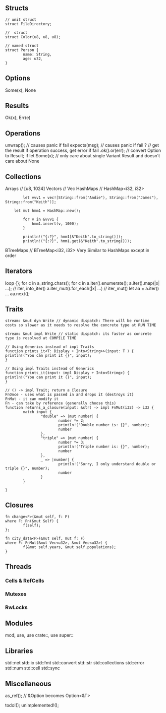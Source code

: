 ## Structs

```
// unit struct
struct FileDirectory;

//  struct
struct Color(u8, u8, u8);

// named struct
struct Person {
        name: String,
        age: u32,
}
```

## Options

Some(x), None

## Results

Ok(x), Err(e)

## Operations

unwrap(); // causes panic if fail
expects(msg); // causes panic if fail
? // get the result if operation success, get error if fail
.ok().or(err); // convert Option to Result;
if let Some(x); // only care about single Variant Result and doesn't care about None

## Collections

Arrays // [u8, 1024]
Vectors // Vec<i32>
HashMaps // HashMap<i32, i32>

```
        let vvv1 = vec![String::from("Andie"), String::from("James"), String::from("Keith")];

	let mut hmm1 = HashMap::new();

        for v in &vvv1 {
            hmm1.insert(v, 1000);
        }

        println!("{:?}", hmm1[&"Keith".to_string()]);
        println!("{:?}", hmm1.get(&"Keith".to_string()));
```

BTreeMaps // BTreeMap<i32, i32> Very Similar to HashMaps except in order

## Iterators

loop {};
for c in a_string.chars();
for c in a.iter().enumerate();
a.iter().map(|x| ...); // iter, into_iter()
a.iter_mut().for_each(|x| ...) // iter_mut()
let aa = a.iter() ... aa.next();

## Traits

```
stream: &mut dyn Write // dynamic dispatch: There will be runtime costs so slower as it needs to resolve the concrete type at RUN TIME

stream: &mut impl Write // static dispatch: its faster as concrete type is resolved at COMPILE TIME

// Using Generics instead of impl Traits
function prints_it<T: Display + Into<String>>(input: T ) {
println!("You can print it {}", input);
}

// Using impl Traits instead of Generics
function prints_it(input: impl Display + Into<String>) {
println!("You can print it {}", input);
}

// () -> impl Trait; return a Closure
FnOnce - uses what is passed in and drops it (destroys it)
FnMut - it can modify it
Fn - can take by reference (generally choose this)
function returns_a_closure(input: &str) -> impl FnMut(i32) -> i32 {
        match input {
                "double" => |mut number| {
                        number *= 2;
                        println!("Double number is: {}", number);
                        number
                },
                "triple" => |mut number| {
                        number *= 3;
                        println!("Triple number is: {}", number);
                        number
                },
                _ => |number| {
                        println!("Sorry, I only understand double or triple {}", number);
                        number
                }
        }

}

```

## Closures

```
fn change<F>(&mut self, f: F)
where F: Fn(&mut Self) {
        f(self);
};

fn city_data<F>(&mut self, mut f: F)
where F: FnMut(&mut Vec<u32>, &mut Vec<u32>) {
        f(&mut self.years, &mut self.populations);
}
```

## Threads

### Cells & RefCells

### Mutexes

### RwLocks

## Modules

mod, use, use crate::, use super::

## Libraries

std::net
std::io
std::fmt
std::convert
std::str
std::collections
std::error
std::num
std::cell
std::sync

## Miscellaneous

as_ref(); // &Option<T> becomes Option<&T>

todo!();
unimplemented!();
